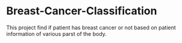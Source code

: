 # Breast-Cancer-Classification


This project find if patient has breast cancer or not based on patient information of various parst of the body.
